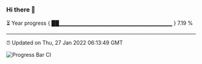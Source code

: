 ### Hi there 👋

⏳ Year progress { ██▁▁▁▁▁▁▁▁▁▁▁▁▁▁▁▁▁▁▁▁▁▁▁▁▁▁▁▁ } 7.19 %

---

⏰ Updated on Thu, 27 Jan 2022 06:13:49 GMT

![Progress Bar CI](https://github.com/liununu/liununu/workflows/Progress%20Bar%20CI/badge.svg)
